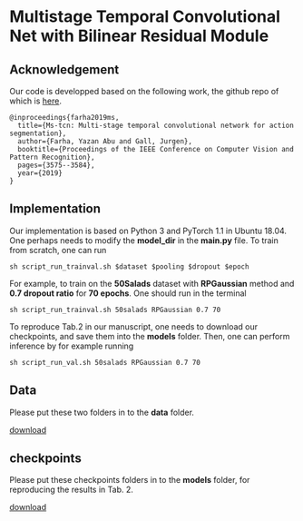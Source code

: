 # Multistage Temporal Convolutional Net with Bilinear Residual Module


## Acknowledgement
Our code is developped based on the following work, the github repo of which is [here](https://github.com/yabufarha/ms-tcn).

    @inproceedings{farha2019ms,
      title={Ms-tcn: Multi-stage temporal convolutional network for action segmentation},
      author={Farha, Yazan Abu and Gall, Jurgen},
      booktitle={Proceedings of the IEEE Conference on Computer Vision and Pattern Recognition},
      pages={3575--3584},
      year={2019}
    }


## Implementation
Our implementation is based on Python 3 and PyTorch 1.1 in Ubuntu 18.04. One perhaps needs to modify the **model_dir** in the **main.py** file. To train from scratch, one can run

    sh script_run_trainval.sh $dataset $pooling $dropout $epoch
    
For example, to train on the **50Salads** dataset with **RPGaussian** method and **0.7 dropout ratio** for **70 epochs**. One should run in the terminal

    sh script_run_trainval.sh 50salads RPGaussian 0.7 70
    
To reproduce Tab.2 in our manuscript, one needs to download our checkpoints, and save them into the __models__ folder. Then, one can perform inference by for example running

    sh script_run_val.sh 50salads RPGaussian 0.7 70
    


## Data
Please put these two folders in to the __data__ folder.

[download](https://drive.google.com/drive/folders/16U-rtxgSe6udBNiJPVQppjiRgjezDu9O?usp=sharing)



## checkpoints
Please put these checkpoints folders in to the __models__ folder, for reproducing the results in Tab. 2.

[download](https://drive.google.com/drive/folders/1vCu3Srj90KefPDVkY3v29pX8T9FGq26l?usp=sharing)
